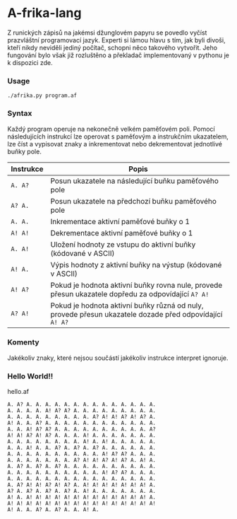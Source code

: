 # A-frika-lang

Z runických zápisů na jakémsi džunglovém papyru se povedlo vyčíst prazvláštní programovací jazyk. Experti si lámou hlavu s tím, jak byli divoši, kteří nikdy neviděli jediný počítač, schopni něco takového vytvořit. Jeho fungování bylo však již rozluštěno a překladač implementovaný v pythonu je k dispozici zde.


### Usage

`./afrika.py program.af`


### Syntax

Každý program operuje na nekonečně velkém paměťovém poli. Pomocí následujících instrukcí lze operovat s paměťovým a instrukčním ukazatelem, lze číst a vypisovat znaky a inkrementovat nebo dekrementovat jednotlivé buňky pole.

| Instrukce | Popis                                                        |
| --------- | ------------------------------------------------------------ |
| `A. A?`   | Posun ukazatele na následující buňku paměťového pole         |
| `A? A.`   | Posun ukazatele na předchozí buňku paměťového pole           |
| `A. A.`   | Inkrementace aktivní paměťové buňky o 1                      |
| `A! A!`   | Dekrementace aktivní paměťové buňky o 1                      |
| `A. A!`   | Uložení hodnoty ze vstupu do aktivní buňky (kódované v ASCII) |
| `A! A.`   | Výpis hodnoty z aktivní buňky na výstup (kódované v ASCII)   |
| `A! A?`   | Pokud je hodnota aktivní buňky rovna nule, provede přesun ukazatele dopředu za odpovídající `A? A!` |
| `A? A!`   | Pokud je hodnota aktivní buňky různá od nuly, provede přesun ukazatele dozade před odpovídající `A! A?` |

### Komenty

Jakékoliv znaky, které nejsou součástí jakékoliv instrukce interpret ignoruje.

### Hello World!!

hello.af
```
A. A? A. A. A. A. A. A. A. A. A. A. A. A. A. A.
A. A. A. A. A! A? A? A. A. A. A. A. A. A. A. A.
A. A. A. A. A. A. A. A. A. A? A! A! A? A! A? A.
A! A. A. A? A. A. A. A. A. A. A. A. A. A. A. A.
A. A. A! A? A? A. A. A. A. A. A. A. A. A. A. A?
A! A! A? A! A? A. A. A. A! A. A. A. A. A. A. A.
A. A. A. A. A. A. A. A. A! A. A! A. A. A. A. A.
A. A. A! A. A. A? A. A? A. A? A. A. A. A. A. A.
A. A. A. A. A. A. A. A. A. A. A! A? A? A. A. A.
A. A. A. A. A. A. A. A? A! A! A? A! A? A. A! A.
A. A? A. A? A. A? A. A. A. A. A. A. A. A. A. A.
A. A. A. A. A. A. A. A. A. A. A! A? A? A. A. A.
A. A. A. A. A. A. A. A. A. A. A. A. A. A. A. A.
A. A? A! A! A? A! A? A. A! A! A! A! A! A! A! A.
A? A. A? A. A? A. A? A. A! A. A. A. A. A. A. A.
A! A. A! A! A! A! A! A! A! A! A! A! A! A! A! A.
A! A! A! A! A! A! A! A! A! A! A! A! A! A! A! A!
A! A. A. A? A. A? A. A. A! A.
```